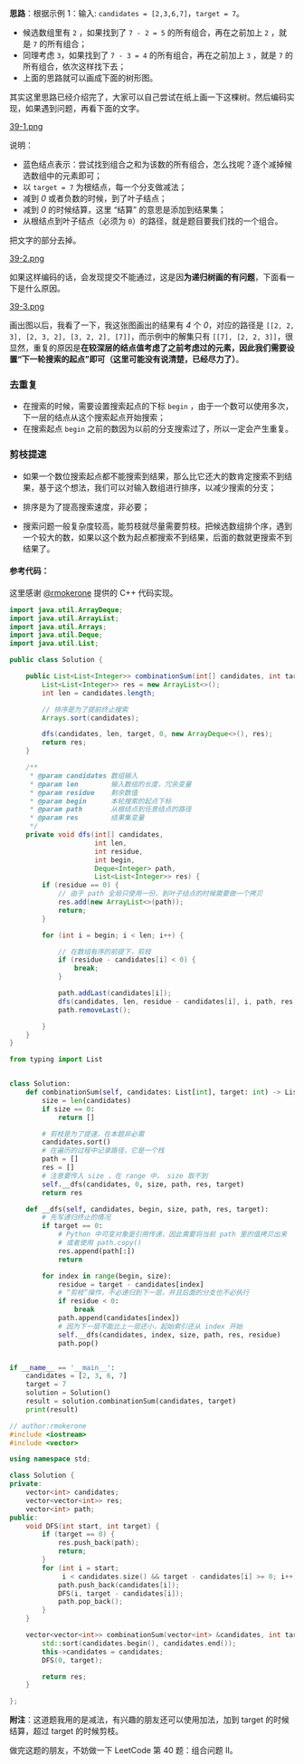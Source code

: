 


**思路**：根据示例 1：输入: `candidates = [2,3,6,7]`，`target = 7`。

+ 候选数组里有 `2` ，如果找到了 `7 - 2 = 5` 的所有组合，再在之前加上 `2` ，就是 `7` 的所有组合；
+ 同理考虑 `3`，如果找到了 `7 - 3 = 4` 的所有组合，再在之前加上 `3` ，就是 `7` 的所有组合，依次这样找下去；
+ 上面的思路就可以画成下面的树形图。

其实这里思路已经介绍完了，大家可以自己尝试在纸上画一下这棵树。然后编码实现，如果遇到问题，再看下面的文字。

 [39-1.png](https://pic.leetcode-cn.com/fe32ae9cee9ec8e2545d038d80a8da70d809eed01c153c6f0076801baab5010d-39-1.png)

说明：

+ 蓝色结点表示：尝试找到组合之和为该数的所有组合，怎么找呢？逐个减掉候选数组中的元素即可；
+ 以 `target = 7` 为根结点，每一个分支做减法；
+ 减到 *0* 或者负数的时候，到了叶子结点；
+ 减到 *0* 的时候结算，这里 “结算” 的意思是添加到结果集；
+ 从根结点到叶子结点（必须为 `0`）的路径，就是题目要我们找的一个组合。


把文字的部分去掉。

 [39-2.png](https://pic.leetcode-cn.com/6e40e8001540f336dacbef4baa7710f31ca00a31ad286b7aa4109a13657d8960-39-2.png)

如果这样编码的话，会发现提交不能通过，这是因**为递归树画的有问题**，下面看一下是什么原因。


 [39-3.png](https://pic.leetcode-cn.com/ade93b4f0678b2b1385ad1362ff426ce0a5a800a5b0ae07dfb65f58677374559-39-3.png)

画出图以后，我看了一下，我这张图画出的结果有 *4* 个 *0*，对应的路径是 `[[2, 2, 3], [2, 3, 2], [3, 2, 2], [7]]`，而示例中的解集只有 `[[7], [2, 2, 3]]`，很显然，重复的原因是**在较深层的结点值考虑了之前考虑过的元素，因此我们需要设置“下一轮搜索的起点”即可（这里可能没有说清楚，已经尽力了）**。

### 去重复

+ 在搜索的时候，需要设置搜索起点的下标 `begin` ，由于一个数可以使用多次，下一层的结点从这个搜索起点开始搜索；
+ 在搜索起点 `begin` 之前的数因为以前的分支搜索过了，所以一定会产生重复。


### 剪枝提速

+ 如果一个数位搜索起点都不能搜索到结果，那么比它还大的数肯定搜索不到结果，基于这个想法，我们可以对输入数组进行排序，以减少搜索的分支；

+ 排序是为了提高搜索速度，非必要；

+ 搜索问题一般复杂度较高，能剪枝就尽量需要剪枝。把候选数组排个序，遇到一个较大的数，如果以这个数为起点都搜索不到结果，后面的数就更搜索不到结果了。


#### 参考代码：

这里感谢 [@rmokerone](/u/rmokerone) 提供的 C++ 代码实现。


```Java []
import java.util.ArrayDeque;
import java.util.ArrayList;
import java.util.Arrays;
import java.util.Deque;
import java.util.List;

public class Solution {

    public List<List<Integer>> combinationSum(int[] candidates, int target) {
        List<List<Integer>> res = new ArrayList<>();
        int len = candidates.length;

        // 排序是为了提前终止搜索
        Arrays.sort(candidates);

        dfs(candidates, len, target, 0, new ArrayDeque<>(), res);
        return res;
    }

    /**
     * @param candidates 数组输入
     * @param len        输入数组的长度，冗余变量
     * @param residue    剩余数值
     * @param begin      本轮搜索的起点下标
     * @param path       从根结点到任意结点的路径
     * @param res        结果集变量
     */
    private void dfs(int[] candidates,
                     int len,
                     int residue,
                     int begin,
                     Deque<Integer> path,
                     List<List<Integer>> res) {
        if (residue == 0) {
            // 由于 path 全局只使用一份，到叶子结点的时候需要做一个拷贝
            res.add(new ArrayList<>(path));
            return;
        }

        for (int i = begin; i < len; i++) {

            // 在数组有序的前提下，剪枝
            if (residue - candidates[i] < 0) {
                break;
            }

            path.addLast(candidates[i]);
            dfs(candidates, len, residue - candidates[i], i, path, res);
            path.removeLast();

        }
    }
}
```
```Python []
from typing import List


class Solution:
    def combinationSum(self, candidates: List[int], target: int) -> List[List[int]]:
        size = len(candidates)
        if size == 0:
            return []

        # 剪枝是为了提速，在本题非必需
        candidates.sort()
        # 在遍历的过程中记录路径，它是一个栈
        path = []
        res = []
        # 注意要传入 size ，在 range 中， size 取不到
        self.__dfs(candidates, 0, size, path, res, target)
        return res

    def __dfs(self, candidates, begin, size, path, res, target):
        # 先写递归终止的情况
        if target == 0:
            # Python 中可变对象是引用传递，因此需要将当前 path 里的值拷贝出来
            # 或者使用 path.copy()
            res.append(path[:])
            return

        for index in range(begin, size):
            residue = target - candidates[index]
            # “剪枝”操作，不必递归到下一层，并且后面的分支也不必执行
            if residue < 0:
                break
            path.append(candidates[index])
            # 因为下一层不能比上一层还小，起始索引还从 index 开始
            self.__dfs(candidates, index, size, path, res, residue)
            path.pop()


if __name__ == '__main__':
    candidates = [2, 3, 6, 7]
    target = 7
    solution = Solution()
    result = solution.combinationSum(candidates, target)
    print(result)
```
```C++ []
// author:rmokerone
#include <iostream>
#include <vector>

using namespace std;

class Solution {
private:
    vector<int> candidates;
    vector<vector<int>> res;
    vector<int> path;
public:
    void DFS(int start, int target) {
        if (target == 0) {
            res.push_back(path);
            return;
        }
        for (int i = start;
             i < candidates.size() && target - candidates[i] >= 0; i++) {
            path.push_back(candidates[i]);
            DFS(i, target - candidates[i]);
            path.pop_back();
        }
    }

    vector<vector<int>> combinationSum(vector<int> &candidates, int target) {
        std::sort(candidates.begin(), candidates.end());
        this->candidates = candidates;
        DFS(0, target);

        return res;
    }

};
```


**附注**：这道题我用的是减法，有兴趣的朋友还可以使用加法，加到 target 的时候结算，超过 target 的时候剪枝。

做完这题的朋友，不妨做一下 LeetCode 第 40 题：组合问题 II。